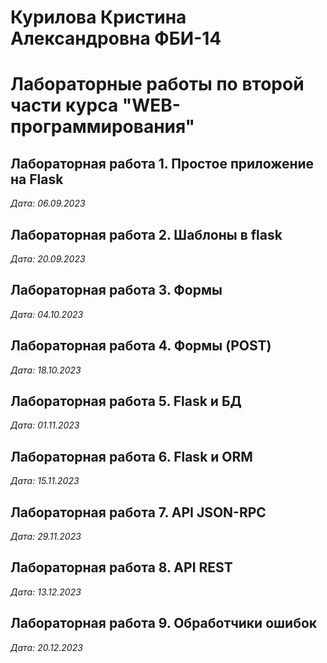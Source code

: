 # Курилова Кристина Александровна ФБИ-14

# Лабораторные работы по второй части курса "WEB-программирования"

## Лабораторная работа 1. Простое приложение на Flask

*Дата: 06.09.2023*

## Лабораторная работа 2. Шаблоны в flask

*Дата: 20.09.2023*

## Лабораторная работа 3. Формы

*Дата: 04.10.2023*

## Лабораторная работа 4. Формы (POST)

*Дата: 18.10.2023*

## Лабораторная работа 5. Flask и БД

*Дата: 01.11.2023*

## Лабораторная работа 6. Flask и ORM

*Дата: 15.11.2023*

## Лабораторная работа 7. API JSON-RPC

*Дата: 29.11.2023*

## Лабораторная работа 8. API REST

*Дата: 13.12.2023*

## Лабораторная работа 9. Обработчики ошибок

*Дата: 20.12.2023*